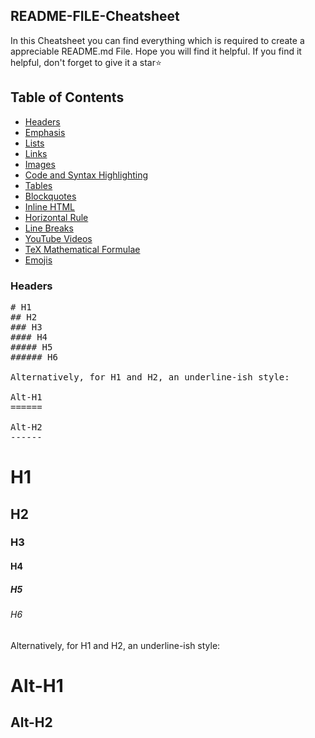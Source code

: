## README-FILE-Cheatsheet
In this Cheatsheet you can find everything which is required to create a appreciable README.md File.
Hope you will find it helpful. If you find it helpful, don't forget to give it a star⭐

## Table of Contents
- [Headers](#headers)
- [Emphasis](#emphasis)
- [Lists](#lists)
- [Links](#links)
- [Images](#images)
- [Code and Syntax Highlighting](#codeandsyntaxhighlights)
- [Tables](#tables)
- [Blockquotes](#blockquotes)
- [Inline HTML](#inlinehtml)
- [Horizontal Rule](#horizontalrule)
- [Line Breaks](#linebreaks)
- [YouTube Videos](#youtubevideos)
- [TeX Mathematical Formulae](#texmathematicalformulae)
- [Emojis](https://github.com/ikatyang/emoji-cheat-sheet/blob/master/README.md#table-of-contents)

### Headers
<pre>
# H1
## H2
### H3
#### H4
##### H5
###### H6

Alternatively, for H1 and H2, an underline-ish style:

Alt-H1
======

Alt-H2
------
</pre>
# H1
## H2
### H3
#### H4
##### H5
###### H6

Alternatively, for H1 and H2, an underline-ish style:

Alt-H1
======

Alt-H2
------
